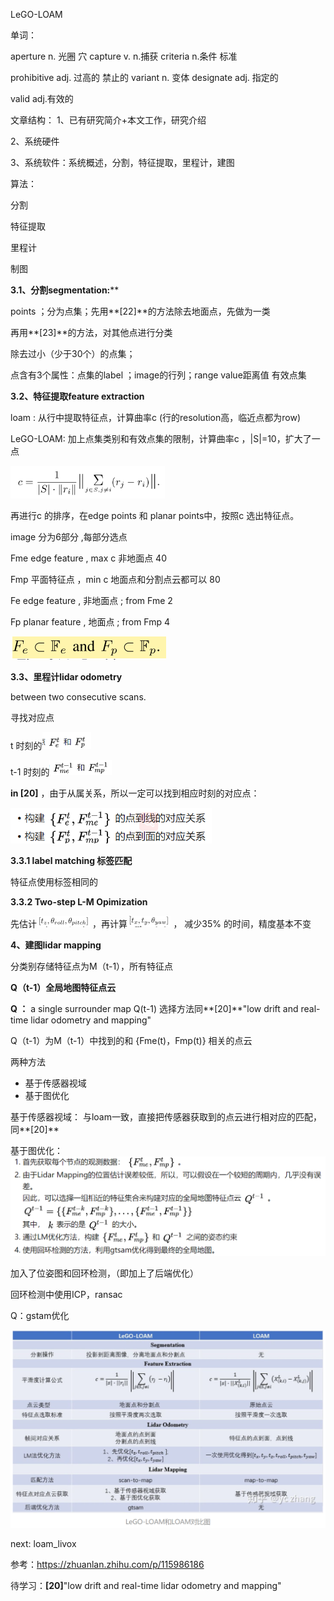 LeGO-LOAM



单词：

aperture n. 光圈 穴	capture v. n.捕获	criteria n.条件 标准

prohibitive  adj. 过高的  禁止的	variant n. 变体	designate adj. 指定的

valid adj.有效的	



文章结构：
1、已有研究简介+本文工作，研究介绍

2、系统硬件

3、系统软件：系统概述，分割，特征提取，里程计，建图

算法：

分割

特征提取

里程计

制图

**3.1、分割segmentation:****

points ；分为点集；先用**[22]**的方法除去地面点，先做为一类

再用**[23]**的方法，对其他点进行分类

除去过小（少于30个）的点集；

点含有3个属性：点集的label ；image的行列；range value距离值	有效点集

**3.2、特征提取feature extraction**

loam : 从行中提取特征点，计算曲率c (行的resolution高，临近点都为row)

LeGO-LOAM: 加上点集类别和有效点集的限制，计算曲率c ，|S|=10，扩大了一点

<img src="3.1%20LeGO-LOAM.assets/image-20210302151841849.png" alt="image-20210302151841849" style="zoom: 67%;" />

再进行c 的排序，在edge points 和 planar points中，按照c 选出特征点。



image 分为6部分 ,每部分选点

Fme 	edge feature , max c	非地面点			40

Fmp	平面特征点 ，min c 地面点和分割点云都可以		80

Fe 	edge feature   , 非地面点  ; from Fme		2

Fp 	planar feature ,  地面点	; from Fmp		4

<img src="3.1%20LeGO-LOAM.assets/image-20210302155148021.png" alt="image-20210302155148021"  />



**3.3、里程计lidar odometry**

between two consecutive scans.

寻找对应点 

t 时刻的<img src="3.1%20LeGO-LOAM.assets/image-20210302195013597.png" alt="image-20210302195013597" style="zoom:50%;" />

t-1 时刻的<img src="3.1%20LeGO-LOAM.assets/image-20210302195023998.png" alt="image-20210302195023998" style="zoom:50%;" />

**in [20]**	，由于从属关系，所以一定可以找到相应时刻的对应点：

<img src="3.1%20LeGO-LOAM.assets/image-20210302195205123.png" alt="image-20210302195205123" style="zoom:67%;" />

**3.3.1	label matching	标签匹配**

特征点使用标签相同的

**3.3.2	Two-step L-M Opimization**

先估计<img src="3.1%20LeGO-LOAM.assets/image-20210302205403699.png" alt="image-20210302205403699" style="zoom:50%;" />	，再计算<img src="3.1%20LeGO-LOAM.assets/image-20210302205444603.png" alt="image-20210302205444603" style="zoom:50%;" />	， 减少35% 的时间，精度基本不变

**4、建图lidar mapping**

分类别存储特征点为M（t-1），所有特征点

**Q（t-1）全局地图特征点云**

**Q ：** a single surrounder map Q(t-1)  选择方法同**[20]**"low drift and real-time lidar odometry and mapping"

Q（t-1）为M（t-1）中找到的和	{Fme(t)，Fmp(t)}	相关的点云

两种方法

- 基于传感器视域
- 基于图优化

基于传感器视域：
与loam一致，直接把传感器获取到的点云进行相对应的匹配，同**[20]**

基于图优化：
<img src="3.1%20LeGO-LOAM.assets/image-20210303114829666.png" alt="image-20210303114829666" style="zoom:80%;" />





加入了位姿图和回环检测，（即加上了后端优化）

回环检测中使用ICP，ransac

Q：gstam优化



![image-20210303115125439](3.1%20LeGO-LOAM.assets/image-20210303115125439.png)



next: loam_livox







参考：https://zhuanlan.zhihu.com/p/115986186



待学习：**[20]**"low drift and real-time lidar odometry and mapping"